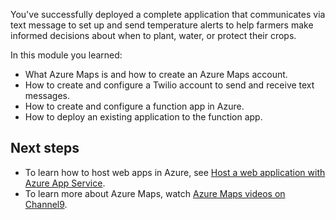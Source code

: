 You've successfully deployed a complete application that communicates via text message to set up and send temperature alerts to help farmers make informed decisions about when to plant, water, or protect their crops.

In this module you learned:

* What Azure Maps is and how to create an Azure Maps account.
* How to create and configure a Twilio account to send and receive text messages.
* How to create and configure a function app in Azure.
* How to deploy an existing application to the function app.

## Next steps

* To learn how to host web apps in Azure, see [Host a web application with Azure App Service](https://docs.microsoft.com/learn/modules/host-a-web-app-with-azure-app-service/?azure-portal=true).
* To learn more about Azure Maps, watch [Azure Maps videos on Channel9](https://channel9.msdn.com/Search?term=%22azure%20maps%22&azure-portal=true).
